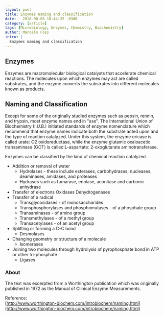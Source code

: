 ```yaml
---
layout: post
title: Enzymes Naming and classification
date:   2018-08-08 18:44:25 -0300
category: [article]
tags: [Microbiology, Enzymes, Chemistry, Biochemistry]
author: Marcelo Foss
intro: |
  Enzymes naming and classification
---
```

## Enzymes
Enzymes are macromolecular biological catalysts that accelerate chemical reactions. The molecules upon which enzymes may act are called substrates, and the enzyme converts the substrates into different molecules known as products. 

## Naming and Classification
Except for some of the originally studied enzymes such as pepsin, rennin, and trypsin, most enzyme names end in "ase". The International Union of Biochemistry (I.U.B.) initiated standards of enzyme nomenclature which recommend that enzyme names indicate both the substrate acted upon and the type of reaction catalyzed. Under this system, the enzyme uricase is called urate: O2 oxidoreductase, while the enzyme glutamic oxaloacetic transaminase (GOT) is called L-aspartate: 2-oxoglutarate aminotransferase.

Enzymes can be classified by the kind of chemical reaction catalyzed.

* Addition or removal of water
  * Hydrolases - these include esterases, carbohydrases, nucleases, deaminases, amidases, and proteases
  * Hydrases such as fumarase, enolase, aconitase and carbonic anhydrase
* Transfer of electrons
Oxidases
Dehydrogenases
* Transfer of a radical
  * Transglycosidases - of monosaccharides
  * Transphosphorylases and phosphomutases - of a phosphate group
  * Transaminases - of amino group
  * Transmethylases - of a methyl group
  * Transacetylases - of an acetyl group
* Splitting or forming a C-C bond
  * Desmolases
* Changing geometry or structure of a molecule
  * Isomerases
* Joining two molecules through hydrolysis of pyrophosphate bond in ATP or other tri-phosphate
  * Ligases

### About
The text was excerpted from a Worthington publication which was originally published in 1972 as the Manual of Clinical Enzyme Measurements.


Reference:     
[http://www.worthington-biochem.com/introbiochem/naming.html](http://www.worthington-biochem.com/introbiochem/naming.html)

